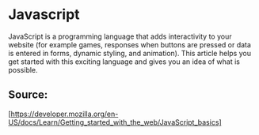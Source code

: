 # Javascript

JavaScript is a programming language that adds interactivity to your website (for example games, responses when buttons are pressed or data is entered in forms, dynamic styling, and  animation). This article helps you get started with this exciting language and gives you an idea of what is possible.

## Source:
[https://developer.mozilla.org/en-US/docs/Learn/Getting_started_with_the_web/JavaScript_basics]
